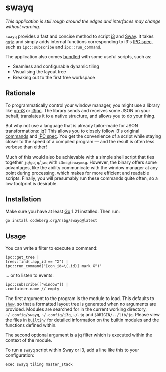 # swayq

*This application is still rough around the edges and interfaces may 
change without warning.*

`swayq` provides a fast and concise method to script [i3] and [Sway]. It 
takes [`gojq`][gojq] and simply adds internal functions corresponding to 
i3's [IPC spec][ipc], such as `ipc::subscribe` and `ipc::run_command`.

The application also comes [bundled](./modules/) with some useful 
scripts, such as:

- Seamless and configurable dynamic tiling
- Visualising the layout tree
- Breaking out to the first free workspace

## Rationale

To programmatically control your window manager, you might use a library 
like [go-i3] or [i3ipc]. The library sends and receives some JSON on 
your behalf, translates it to a native structure, and allows you to do 
your thing.

But why not use a language that is already tailor-made for JSON 
transformations: [jq]? This allows you to closely follow i3's original 
[commands][cmd] and [IPC spec][ipc]. You get the convenience of a script 
while staying closer to the speed of a compiled program — and the result 
is often less verbose than either!

Much of this would also be achievable with a simple shell script that 
ties together `jq`/`gojq`/`jaq` with `i3msg`/`swaymsg`. However, the 
binary offers some advantages, like the ability communicate with the 
window manager at any point during processing, which makes for more 
efficient and readable scripts. Finally, you will presumably run these 
commands quite often, so a low footprint is desirable.

## Installation

Make sure you have at least [Go][go] 1.21 installed. Then run:

    go install codeberg.org/nsbg/swayq@latest


## Usage

You can write a filter to execute a command:

    ipc::get_tree |
    tree::find(.app_id == "X") |
    ipc::run_command("[con_id=\(.id)] mark X")'

... or to listen to events:

    ipc::subscribe(["window"]) |
    .container.name // empty

The first argument to the program is the module to load. This defaults 
to [`show`](./builtin/show.jq), so that a formatted layout tree is 
generated when no arguments are provided. Modules are searched for in 
the current working directory, `~/.config/swayq`, `~/.config/i3q`, 
`~/.jq` and `$ORIGIN/../lib/jq`. Please view the files in 
[`builtin/`](./builtin/) for detailed information on the builtin modules 
and the functions defined within.

The second optional argument is a jq filter which is executed within the 
context of the module.

To run a `swayq` script within Sway or i3, add a line like this to your 
configuration:

    exec swayq tiling master_stack

[i3]: https://i3wm.org/
[ipc]: https://i3wm.org/docs/ipc.html
[cmd]: https://i3wm.org/docs/userguide.html#list_of_commands
[Sway]: https://swaywm.org/
[swayfx]: https://github.com/WillPower3309/swayfx
[go]: https://go.dev/
[jq]: https://jqlang.github.io/jq/
[gojq]: https://github.com/itchyny/gojq
[i3ipc]: https://github.com/altdesktop/i3ipc-python
[go-i3]: https://github.com/i3/go-i3
